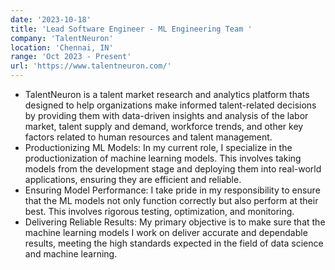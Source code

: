 ```yaml
---
date: '2023-10-18'
title: 'Lead Software Engineer - ML Engineering Team '
company: 'TalentNeuron'
location: 'Chennai, IN'
range: 'Oct 2023 - Present'
url: 'https://www.talentneuron.com/'
---
```


- TalentNeuron is a talent market research and analytics platform thats designed to help organizations make informed talent-related decisions by providing them with data-driven insights and analysis of the labor market, talent supply and demand, workforce trends, and other key factors related to human resources and talent management.
- Productionizing ML Models: In my current role, I specialize in the productionization of machine learning models. This involves taking models from the development stage and deploying them into real-world applications, ensuring they are efficient and reliable.
- Ensuring Model Performance: I take pride in my responsibility to ensure that the ML models not only function correctly but also perform at their best. This involves rigorous testing, optimization, and monitoring.
- Delivering Reliable Results: My primary objective is to make sure that the machine learning models I work on deliver accurate and dependable results, meeting the high standards expected in the field of data science and machine learning.
